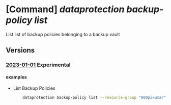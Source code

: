 # [Command] _dataprotection backup-policy list_

List list of backup policies belonging to a backup vault

## Versions

### [2023-01-01](/Resources/mgmt-plane/L3N1YnNjcmlwdGlvbnMve30vcmVzb3VyY2Vncm91cHMve30vcHJvdmlkZXJzL21pY3Jvc29mdC5kYXRhcHJvdGVjdGlvbi9iYWNrdXB2YXVsdHMve30vYmFja3VwcG9saWNpZXM=/2023-01-01.xml) **Experimental**

<!-- mgmt-plane /subscriptions/{}/resourcegroups/{}/providers/microsoft.dataprotection/backupvaults/{}/backuppolicies 2023-01-01 -->

#### examples

- List Backup Policies
    ```bash
        dataprotection backup-policy list --resource-group "000pikumar" --vault-name "PrivatePreviewVault"
    ```
